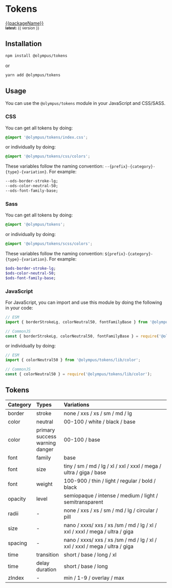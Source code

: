<script setup>
  const version = '0.0.1'
  const cdn = `https://cdn.jsdelivr.net/npm/@olympus/tokens@${version}/index.js`
  const packageName = '@olympus/tokens'
</script>

# Tokens
<a style="color:var(--vp-c-brand)" href="#" :title="`${packageName}`" target="_blank">{{packageName}}</a>
<br />
<small><b>latest:</b> {{ version }} </small>

## Installation

```bash
npm install @olympus/tokens
```

or

```bash
yarn add @olympus/tokens
```

## Usage

You can use the `@olympus/tokens` module in your JavaScript and CSS/SASS.

### CSS

You can get all tokens by doing:

```css
@import '@olympus/tokens/index.css';
```

or individually by doing:

```css
@import '@olympus/tokens/css/colors';
```

These variables follow the naming convention: `--{prefix}-{category}-{type}-{variation}`.
For example:

```css
--ods-border-stroke-lg;
--ods-color-neutral-50;
--ods-font-family-base;
```

### Sass

You can get all tokens by doing:

```scss
@import '@olympus/tokens';
```

or individually by doing:

```scss
@import '@olympus/tokens/scss/colors';
```

These variables follow the naming convention: `${prefix}-{category}-{type}-{variation}`.
For example:

```scss
$ods-border-stroke-lg;
$ods-color-neutral-50;
$ods-font-family-base;
```

### JavaScript

For JavaScript, you can import and use this module by doing the following in
your code:

```js
// ESM
import { borderStrokeLg, colorNeutral50, fontFamilyBase } from '@olympus/tokens';

// CommonJS
const { borderStrokeLg, colorNeutral50, fontFamilyBase } = require('@olympus/tokens');
```

or individually by doing:

```js
// ESM
import { colorNeutral50 } from '@olympus/tokens/lib/color';

// CommonJS
const { colorNeutral50 } = require('@olympus/tokens/lib/color');
```

## Tokens

| Category | Types | Variations |
| :--- | :--- | :--- | 
| border | stroke | none / xxs / xs / sm / md / lg
| color | neutral | 00-100 / white / black / base
| color | primary <br /> success <br /> warning <br /> danger | 00-100 / base
| font | family | base
| font | size | tiny / sm / md / lg / xl / xxl / xxxl / mega / ultra / giga / base
| font | weight | 100-900 / thin / light / regular / bold / black
| opacity | level | semiopaque / intense / medium / light / semitransparent
| radii | - | none / xxs / xs / sm / md / lg / circular / pill
| size | - | nano / xxxs/ xxs / xs /sm / md / lg / xl / xxl / xxxl / mega / ultra / giga
| spacing | - | nano / xxxs/ xxs / xs /sm / md / lg / xl / xxl / xxxl / mega / ultra / giga
| time | transition | short / base / long / xl
| time | delay <br /> duration | short / base / long
| zIndex | - | min / 1-9 / overlay / max
